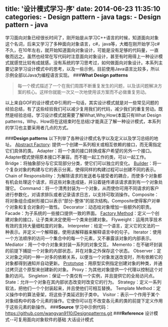 title: '设计模式学习-序'
date: 2014-06-23 11:35:10
categories:
	- Design pattern
	- java
tags:
	- Design pattern
	- java
---

学习面向对象已经很长时间了，刚开始是从学习C++语言的时候，知道面向对象这个名词，后来又学习了多种面向对象语言，c#，java等，大概在刚开始学习c#不久，在10年左右，就开始知道面向对象设计，可能是没有足够的代码量，一直敬而远之。虽然也经常在写代码时注意面向对象设计，甚至有时用得上一种设计模式就感觉比较有成就感。没有系统的学习思考过，如何做面向对象设计。<!--more-->本系列主要记录学习设计模式中的思考，以及一些示例，目前使用Java语言比较多，所以示例全部以Java为编程语言实现。
###**What Design patterns**
> 每一个模式描述了一个在我们周围不断重复发生的问题，以及该问题解决方案的核心。这样你就能一次又一次地使用该方案而不必做重复劳动。

以上来自GOF的设计模式中引用的一句话，其实设计模式就是对一些常见问题的经验总结，有了这些经验我们可以减少复用我们的代码，减少我们的重复劳动。既然是经验总结，学习设计模式就需要了解What,Why,How(本篇只有What Design patterns，Why、How将在这结束时在总结)才能真正了解一种设计模式，本系列的学习也主要采用者几点的方式。

###**Design patterns**
以下列举了各种设计模式名字以及定义以及学习总结的地址。
[Abstract Factory](http://yywang.info/2014/06/23/abstract-factory/): 提供一个创建一系列相关或相互依赖的接口，而无需指定它们具体的类。
Adapter：将一个类的接口转换成客户希望的另外一个接口。Adapter模式使得原本接口不兼容。而不能一起工作的类，可以一起工作。
Bridge：将抽象部分与它实现部分分类，使它们可以独立的变化。
[Builder](http://yywang.info/2014/06/24/builder/)：将一个复杂对象的构建与它的表示分离，使得同样的构建过程可以创建不同的表示。
Chain of Responsibility：为解除请求的发送者与接受者的耦合，而使多个对象都有机会处理这个请求，将这些对象连成链，并沿着链传递该请求直到有一个对象处理它。
Command：将一个清秀封装为一个对象，从而使你可用不同请求的客户进行参数化，对请求排队或者记录请求日志，以支持可取消操作。Composite：将对象组合成树形接口以表示“部分-整体”的层次结构。Composite使得客户对单个对象和复合对象的一致性。
Decorator：动态给对象增加一些额外的职责。
Facade：为子系统的一些接口提供一致的界面。
[Factory Method](http://yywang.info/2014/06/28/factory-method/)：定义一个创建对象的接口，让子类来决定使用一个类来创建对象。
Flyweight：运用共享技术有效的支持大量细粒度的对象。
Interpreter：给定一个语言，定义它的文法的一种表示。并定义一个解释器，使用该解释器来解释语言中的句子。
Iterator：使用一个方法顺序的访问一个集合中的每一个元素，又不暴露该对象的内部表示。
Mediator：用一个中介对象来封装一系列的对象交互。
Memento：在不破坏封装的前提下捕捉一个对象的内部状态，并在对象之外保存这个状态。
Observer：定义对象之间的一种一对多的依赖关系，以便当一个对象发送改变时，所有依赖它的对象都得到通知并自动更新。
[Prototype](http://yywang.info/2014/07/12/prototype/)：用原型实例指定创建对象的种类，并通过拷贝这个原型来创建新的对象。
Proxy：为其他对象提供一个代理以控制这个对象的访问。
Singleton：保证一个类仅有一个实例，并且提供它的全局访问点。
State：允许一个对象在其内部状态改变时改变它的行为。
Strategy：定义一系列软法，把他们一个个封装起来，并且使他们可相互替换。
Template Method：定义操作中的算法骨架，将这些子类延迟到子类中。
Visitor：表示一个作用于某个对象结构中的各个元素的操作。它使你可以在不改变各元素的类的前提下定义作用于这些元素的新操作。
###**Source**
学习中示例代码：
https://github.com/wangyan9110/Designpatterns.git
###**Reference**
设计模式--可复用面向对象软件的基础
大话设计模式

